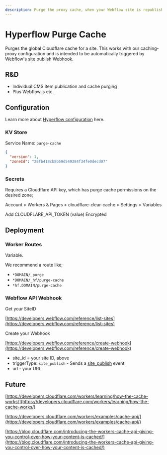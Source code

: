 ```yaml
---
description: Purge the proxy cache, when your Webflow site is republished
---
```


# Hyperflow Purge Cache

Purges the global Cloudflare cache for a site.  This works with our caching-proxy configuration and is intended to be automatically triggered by Webflow's site publish Webhook.&#x20;

## R\&D&#x20;

* Individual CMS item publication and cache purging
* Plus Webflow.js etc.&#x20;

## Configuration

Learn more about [Hyperflow configuration](../about/configure.md) here.

### KV Store

Service Name: `purge-cache`&#x20;

```json
{
  "version": 1, 
  "zoneId": "28fb418cb8b59d549384f34fe0decd07" 
}
```

### Secrets

Requires a Cloudflare API key, which has purge cache permissions on the desired zone;&#x20;

Account > Workers & Pages > cloudflare-clear-cache > Settings > Variables

Add CLOUDFLARE\_API\_TOKEN (value) Encrypted&#x20;

## Deployment

### Worker Routes

Variable.&#x20;

We recommend a route like;

* `*DOMAIN/_purge`
* `*DOMAIN/_hf/purge-cache`
* `*hf.DOMAIN/purge-cache`

### Webflow API Webhook

Get your SiteID

[https://developers.webflow.com/reference/list-sites](https://developers.webflow.com/reference/list-sites)

Create your Webhook

[https://developers.webflow.com/reference/create-webhook](https://developers.webflow.com/reference/create-webhook)

* site\_id = your site ID, above
* triggerType: `site_publish` - Sends a [site\_publish](https://developers.webflow.com/reference/create-webhook#site\_publish) event
* url - your URL

## Future

[https://developers.cloudflare.com/workers/learning/how-the-cache-works/](https://developers.cloudflare.com/workers/learning/how-the-cache-works/)

[https://developers.cloudflare.com/workers/examples/cache-api/](https://developers.cloudflare.com/workers/examples/cache-api/)

[https://blog.cloudflare.com/introducing-the-workers-cache-api-giving-you-control-over-how-your-content-is-cached/](https://blog.cloudflare.com/introducing-the-workers-cache-api-giving-you-control-over-how-your-content-is-cached/)




